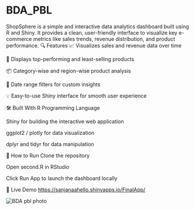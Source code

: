 # BDA_PBL
ShopSphere is a simple and interactive data analytics dashboard built using R and Shiny. It provides a clean, user-friendly interface to visualize key e-commerce metrics like sales trends, revenue distribution, and product performance.
🔍 Features
📈 Visualizes sales and revenue data over time

🛒 Displays top-performing and least-selling products

📦 Category-wise and region-wise product analysis

📅 Date range filters for custom insights

💡 Easy-to-use Shiny interface for smooth user experience

🛠 Built With
R Programming Language

Shiny for building the interactive web application

ggplot2 / plotly for data visualization

dplyr and tidyr for data manipulation

📂 How to Run
Clone the repository

Open second.R in RStudio

Click Run App to launch the dashboard locally

🚀 Live Demo
https://sanjanaahello.shinyapps.io/FinalApp/

![BDA pbl photo](https://github.com/user-attachments/assets/a083a470-1be9-48cc-9859-ae841e5a24a4)

